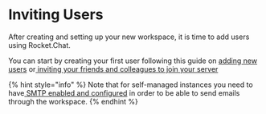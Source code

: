 # Inviting Users

After creating and setting up your new workspace, it is time to add users using Rocket.Chat.

You can start by creating your first user following this guide on [adding new users](broken-reference) or[ inviting your friends and colleagues to join your server](broken-reference)

{% hint style="info" %}
Note that for self-managed instances you need to have[ SMTP enabled and configured](../../use-rocket.chat/workspace-administration/settings/email/setup.md) in order to be able to send emails through the workspace.
{% endhint %}
